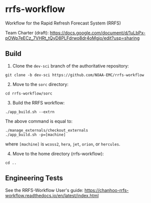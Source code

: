 # rrfs-workflow

Workflow for the Rapid Refresh Forecast System (RRFS)

Team Charter (draft): https://docs.google.com/document/d/1uLbPx-pOWp7eECz_7VHRt_tQyD8PLFdrwo8dr4oMgjo/edit?usp=sharing

## Build

1. Clone the `dev-sci` branch of the authoritative repository:
```
git clone -b dev-sci https://github.com/NOAA-EMC/rrfs-workflow
```

2. Move to the `sorc` directory:
```
cd rrfs-workflow/sorc
```

3. Build the RRFS workflow:
```
./app_build.sh --extrn
```
The above command is equal to:
```
./manage_externals/checkout_externals
./app_build.sh -p=[machine]
```
where `[machine]` is `wcoss2`, `hera`, `jet`, `orion`, or `hercules`.

4. Move to the home directory (rrfs-workflow):
```
cd ..
```

## Engineering Tests

See the RRFS-Workflow User's guide:
https://chanhoo-rrfs-workflow.readthedocs.io/en/latest/index.html
